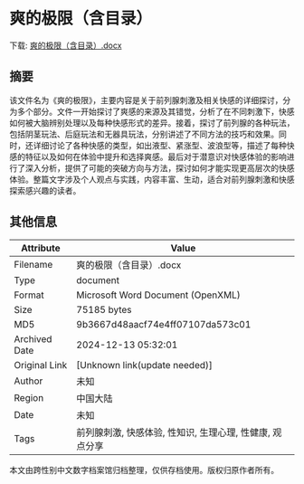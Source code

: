 # 爽的极限（含目录）

<!-- tcd_download_link -->
下载: <a href="../爽的极限（含目录）.docx" download>爽的极限（含目录）.docx</a>
<!-- tcd_download_link_end -->

## 摘要

<!-- tcd_abstract -->
该文件名为《爽的极限》，主要内容是关于前列腺刺激及相关快感的详细探讨，分为多个部分。文件一开始探讨了爽感的来源及其错觉，分析了在不同刺激下，快感如何被大脑辨别处理以及每种快感形式的差异。接着，探讨了前列腺的各种玩法，包括阴茎玩法、后庭玩法和无器具玩法，分别讲述了不同方法的技巧和效果。同时，还详细讨论了各种快感的类型，如出液型、紧涨型、波浪型等，描述了每种快感的特征以及如何在体验中提升和选择爽感。最后对于潜意识对快感体验的影响进行了深入分析，提供了可能的突破方向与方法，探讨如何才能实现更高层次的快感体验。整篇文字涉及个人观点与实践，内容丰富、生动，适合对前列腺刺激和快感探索感兴趣的读者。

<!-- tcd_abstract_end -->

## 其他信息

| Attribute       | Value                                  |
|-----------------|----------------------------------------|
| Filename        | 爽的极限（含目录）.docx                             |
| Type            | document                                 |
| Format          | Microsoft Word Document (OpenXML)                               |
| Size            | 75185 bytes                           |
| MD5             | 9b3667d48aacf74e4ff07107da573c01                                  |
| Archived Date   | 2024-12-13 05:32:01                             |
| Original Link   | [Unknown link(update needed)]                         |
| Author          | 未知                               |
| Region          | 中国大陆                               |
| Date            | 未知                                 |
| Tags            | 前列腺刺激, 快感体验, 性知识, 生理心理, 性健康, 观点分享                                 |

本文由跨性别中文数字档案馆归档整理，仅供存档使用。版权归原作者所有。
